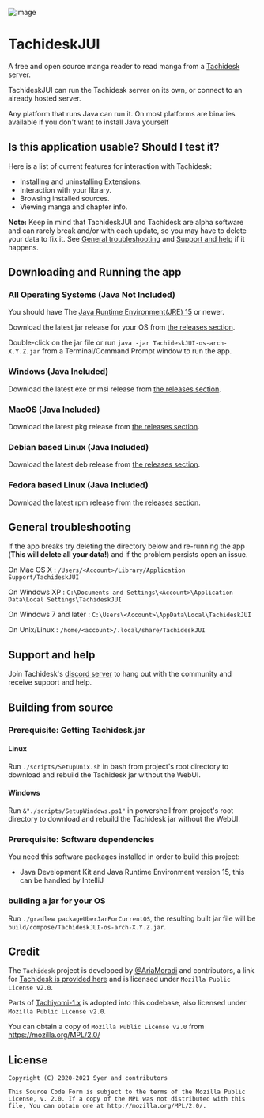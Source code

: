 
![image](https://github.com/Suwayomi/Tachidesk/raw/master/server/src/main/resources/icon/faviconlogo.png)
# TachideskJUI
A free and open source manga reader to read manga from a [Tachidesk](https://github.com/Suwayomi/Tachidesk) server.

TachideskJUI can run the Tachidesk server on its own, or connect to an already hosted server. 

Any platform that runs Java can run it. On most platforms are binaries available if you don't want to install Java yourself

## Is this application usable? Should I test it?
Here is a list of current features for interaction with Tachidesk:

- Installing and uninstalling Extensions.
- Interaction with your library.
- Browsing installed sources.
- Viewing manga and chapter info.

**Note:** Keep in mind that TachideskJUI and Tachidesk are alpha software and can rarely break and/or with each update, so you may have to delete your data to fix it. See [General troubleshooting](#general-troubleshooting) and [Support and help](#support-and-help) if it happens.

## Downloading and Running the app
### All Operating Systems (Java Not Included)
You should have The [Java Runtime Environment(JRE) 15](https://jdk.java.net/15/) or newer.

Download the latest jar release for your OS from [the releases section](https://github.com/Suwayomi/TachideskJUI/releases).

Double-click on the jar file or run `java -jar TachideskJUI-os-arch-X.Y.Z.jar` from a Terminal/Command Prompt window to run the app.

### Windows (Java Included)
Download the latest exe or msi release from [the releases section](https://github.com/Suwayomi/TachideskJUI/releases).

### MacOS (Java Included)
Download the latest pkg release from [the releases section](https://github.com/Suwayomi/TachideskJUI/releases).

### Debian based Linux (Java Included)
Download the latest deb release from [the releases section](https://github.com/Suwayomi/TachideskJUI/releases).

### Fedora based Linux (Java Included)
Download the latest rpm release from [the releases section](https://github.com/Suwayomi/TachideskJUI/releases).

## General troubleshooting
If the app breaks try deleting the directory below and re-running the app (**This will delete all your data!**) and if the problem persists open an issue.

On Mac OS X : `/Users/<Account>/Library/Application Support/TachideskJUI`

On Windows XP : `C:\Documents and Settings\<Account>\Application Data\Local Settings\TachideskJUI`

On Windows 7 and later : `C:\Users\<Account>\AppData\Local\TachideskJUI`

On Unix/Linux : `/home/<account>/.local/share/TachideskJUI`

## Support and help
Join Tachidesk's [discord server](https://discord.gg/wgPyb7hE5d) to hang out with the community and receive support and help.

## Building from source
### Prerequisite: Getting Tachidesk.jar
#### Linux
Run `./scripts/SetupUnix.sh` in bash from project's root directory to download and rebuild the Tachidesk jar without the WebUI.
#### Windows
Run `&"./scripts/SetupWindows.ps1"` in powershell from project's root directory to download and rebuild the Tachidesk jar without the WebUI.
### Prerequisite: Software dependencies
You need this software packages installed in order to build this project:
- Java Development Kit and Java Runtime Environment version 15, this can be handled by IntelliJ
### building a jar for your OS
Run `./gradlew packageUberJarForCurrentOS`, the resulting built jar file will be `build/compose/TachideskJUI-os-arch-X.Y.Z.jar`.

## Credit
The `Tachidesk` project is developed by [@AriaMoradi](https://github.com/AriaMoradi) and contributors, a link for [Tachidesk is provided here](https://github.com/Suwayomi/Tachidesk) and is licensed under `Mozilla Public License v2.0`.

Parts of [Tachiyomi-1.x](https://github.com/tachiyomiorg/tachiyomi-1.x) is adopted into this codebase, also licensed under `Mozilla Public License v2.0`.

You can obtain a copy of `Mozilla Public License v2.0` from https://mozilla.org/MPL/2.0/

## License

    Copyright (C) 2020-2021 Syer and contributors

    This Source Code Form is subject to the terms of the Mozilla Public
    License, v. 2.0. If a copy of the MPL was not distributed with this
    file, You can obtain one at http://mozilla.org/MPL/2.0/.
